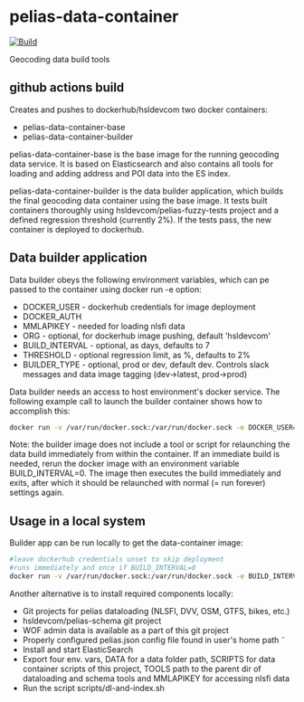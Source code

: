 # pelias-data-container

[![Build](https://github.com/hsldevcom/pelias-data-container/workflows/Process%20master%20push%20or%20pr/badge.svg?branch=master)](https://github.com/HSLdevcom/pelias-data-container/actions)

Geocoding data build tools

## github actions build

Creates and pushes to dockerhub/hsldevcom two docker containers:

- pelias-data-container-base
- pelias-data-container-builder

pelias-data-container-base is the base image for the running geocoding data service. It is based on Elasticsearch and also
contains all tools for loading and adding address and POI data into the ES index.

pelias-data-container-builder is the data builder application, which builds the final geocoding data container using the base image.
It tests built containers thoroughly using hsldevcom/pelias-fuzzy-tests project and a defined regression threshold (currently 2%).
If the tests pass, the new container is deployed to dockerhub.


## Data builder application

Data builder obeys the following environment variables, which can pe passed to the container using docker run -e option:

 * DOCKER_USER - dockerhub credentials for image deployment
 * DOCKER_AUTH
 * MMLAPIKEY - needed for loading nlsfi data
 * ORG - optional, for dockerhub image pushing, default 'hsldevcom'
 * BUILD_INTERVAL - optional, as days, defaults to 7
 * THRESHOLD - optional regression limit, as %, defaults to 2%
 * BUILDER_TYPE - optional, prod or dev, default dev. Controls slack messages and data image tagging (dev->latest, prod->prod)

Data builder needs an access to host environment's docker service. The following example call to launch the builder container
shows how to accomplish this:

```bash
docker run -v /var/run/docker.sock:/var/run/docker.sock -e DOCKER_USER=hsldevcom -e DOCKER_AUTH=<secret> -e MMLAPIKEY=<secret> hsldevcom/pelias-data-container-builder
```

Note: the builder image does not include a tool or script for relaunching the data build immediately from within the container. If an immediate build is needed,
rerun the docker image with an environment variable BUILD_INTERVAL=0. The image then executes the build immediately and exits, after which it should be relaunched
with normal (= run forever) settings again.

## Usage in a local system

Builder app can be run locally to get the data-container image:

```bash
#leave dockerhub credentials unset to skip deployment
#runs immediately and once if BUILD_INTERVAL=0
docker run -v /var/run/docker.sock:/var/run/docker.sock -e BUILD_INTERVAL=0 -e MMLAPIKEY=<secret> hsldevcom/pelias-data-container-builder
```

Another alternative is to install required components locally:
- Git projects for pelias dataloading (NLSFI, DVV, OSM, GTFS, bikes, etc.)
- hsldevcom/pelias-schema git project
- WOF admin data is available as a part of this git project
- Properly configured pelias.json config file found in user's home path ̃
- Install and start ElasticSearch
- Export four env. vars, DATA for a data folder path, SCRIPTS for data container scripts of this project,
TOOLS path to the parent dir of dataloading and schema tools and MMLAPIKEY for accessing nlsfi data
- Run the script scripts/dl-and-index.sh

